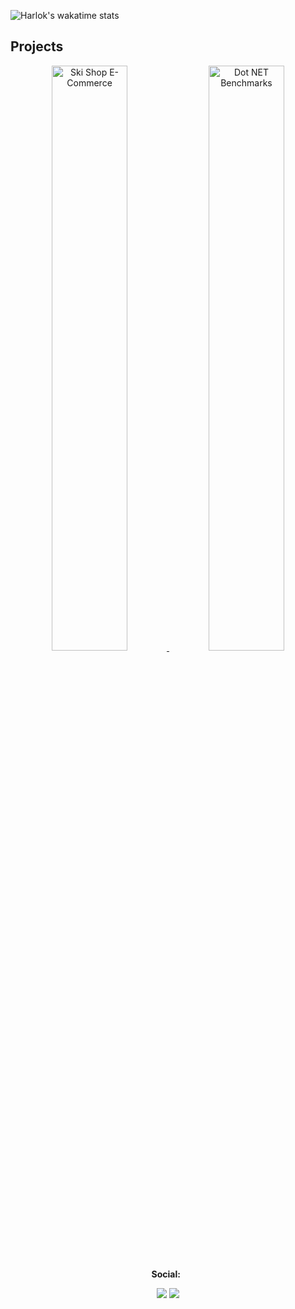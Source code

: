 [Theme]: 'react'

<!--
**rfcardoso/rfcardoso** is a ✨ _special_ ✨ repository because its `README.md` (this file) appears on your GitHub profile.

Here are some ideas to get you started:

- 🔭 I’m currently working on ...
- 🌱 I’m currently learning ...
- 👯 I’m looking to collaborate on ...
- 🤔 I’m looking for help with ...
- 💬 Ask me about ...
- 📫 How to reach me: ...
- 😄 Pronouns: ...
- ⚡ Fun fact: ...
-->

<!-- https://badges.pages.dev -->
<!-- <a href="http://github.com/ricardocardoso-dev">
<img height="155em" src="https://github-readme-stats.vercel.app/api?username=ricardocardoso-dev&show_icons=true&theme=codeSTACKr&include_all_commits=false&count_private=true&rank_icon=github"/><img height="155em" width="420" src="http://github-readme-stats.vercel.app/api/top-langs/?username=ricardocardoso-dev&layout=compact&theme=codeSTACKr"/>
</div>
 
<div>   
  <a href=""><img src="https://img.shields.io/badge/.NET-512BD4?style=for-the-badge&logo=dotnet&logoColor=white" target="_blank"></a>
  <a href=""><img src="https://img.shields.io/badge/C%23-239120?style=for-the-badge&logo=c-sharp&logoColor=white" target="_blank"></a>
  <!-- <a href=""><img src="https://img.shields.io/badge/JavaScript-323330?style=for-the-badge&logo=javascript&logoColor=F7DF1E" target="_blank"></a> -->
  <!-- <img src="https://img.shields.io/badge/JavaScript-F7DF1E?logo=javascript&logoColor=000&style=for-the-badge" alt="JavaScript Badge">
  <a href=""><img src="https://img.shields.io/badge/HTML5-E34F26?style=for-the-badge&logo=html5&logoColor=white" target="_blank"></a>
  <a href=""><img src="https://img.shields.io/badge/CSS3-1572B6?style=for-the-badge&logo=css3&logoColor=white" target="_blank"></a>
  <a href=""><img src="https://img.shields.io/badge/jquery-%230769AD.svg?style=for-the-badge&logo=jquery&logoColor=white" target="_blank"></a>
  <img alt="SQL" src="https://img.shields.io/badge/-SQL-4479A1?style=for-the-badge&logo=microsoft&logoColor=black&textColor=black" />
  <img src="https://img.shields.io/badge/Liquibase-2962FF?logo=liquibase&logoColor=fff&style=for-the-badge" alt="Liquibase Badge">
  <img src="https://img.shields.io/badge/Azure%20DevOps-0078D7?logo=azuredevops&logoColor=fff&style=for-the-badge" alt="Azure DevOps Badge">
  <!--  <img alt="GitHub" src="https://img.shields.io/badge/azure-devops.svg?&style=for-the-badge&logo=microsoft&logoColor=white" /> -->
<!-- </div> 
<div> --> 
  ![Harlok's wakatime stats](https://github-readme-stats.vercel.app/api/wakatime?username=ricardocardosodev&layout=compact&theme=react)
</div>

## Projects

<div align="center">
  <!-- <h2 align="left">👨‍💻 Projects <img src="./assets/borderseparator.gif"/></h2><br> -->
  <a href="https://github.com/ricardocardoso-dev/ski-shop-e-commerce" target="_blank">
    <img src="https://github-readme-stats.vercel.app/api/pin/?username=ricardocardoso-dev&repo=ski-shop-e-commerce&cache_seconds=86400&theme=react" width="49%" alt="Ski Shop E-Commerce"/>
  </a>
  <a href="https://github.com/ricardocardoso-dev/DotNetBenchmarks" target="_blank">
    <img src="https://github-readme-stats.vercel.app/api/pin/?username=ricardocardoso-dev&repo=DotNetBenchmarks&cache_seconds=86400&theme=react" width="49%" alt="Dot NET Benchmarks"/>
  </a>

<br>
<!-- <div>
  <p><strong>Databases & Tools: &nbsp</strong>    </p>
  <a href=""><img src="https://img.shields.io/badge/Oracle-F80000?style=for-the-badge&logo=Oracle&logoColor=white" target="_blank"></a>
  <a href=""><img src="https://img.shields.io/badge/Microsoft%20SQL%20Server-CC2927?style=for-the-badge&logo=microsoft%20sql%20server&logoColor=white" target="_blank"></a>
  <a href=""><img src="https://img.shields.io/badge/MySQL-005C84?style=for-the-badge&logo=mysql&logoColor=white" target="_blank"></a>
  <a href=""><img src="https://img.shields.io/badge/git-%23F05033.svg?style=for-the-badge&logo=git&logoColor=white" target="_blank"></a>
  <a href=""><img src="https://img.shields.io/badge/subversion-%23809CC9.svg?style=for-the-badge&logo=subversion&logoColor=white" target="_blank"></a>
  <img src="https://img.shields.io/badge/Notion-000?logo=notion&logoColor=fff&style=for-the-badge" alt="Notion Badge">
  <img src="https://img.shields.io/badge/Swagger-85EA2D?logo=swagger&logoColor=000&style=for-the-badge" alt="Swagger Badge">
  <img src="https://img.shields.io/badge/Postman-FF6C37?logo=postman&logoColor=fff&style=for-the-badge" alt="Postman Badge">
</div>
<br> -->
<div> 
  <p><strong>Social: &nbsp</strong>    </p>
  <a href = "mailto:ricardo.cardoso@live.com"><img src="https://img.shields.io/badge/-Gmail-%23333?style=for-the-badge&logo=gmail&logoColor=white" target="_blank"></a>
  <a href="https://www.linkedin.com/in/riicardocardoso/" target="_blank"><img src="https://img.shields.io/badge/-LinkedIn-%230077B5?style=for-the-badge&logo=linkedin&logoColor=white" target="_blank"></a> 
  <!-- ![Snake animation](https://github.com/devemdobro/devemdobro/blob/output/github-contribution-grid-snake.svg) -->
</div>

